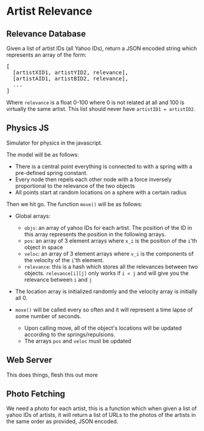 # Artist Relevance

## Relevance Database

Given a list of artist IDs (all Yahoo IDs), return a JSON encoded string which represents an array of the form:

<pre>
[
  [artistXID1, artistYID2, relevance],
  [artistAID1, artistBID2, relevance],
  ...
]
</pre>

Where `relevance` is a float 0-100 where 0 is not related at all and 100 is virtually the same artist. This list should never have `artistID1 = artistID2`.

## Physics JS

Simulator for physics in the javascript.

The model will be as follows:

* There is a central point everything is connected to with a spring with a  pre-defined spring constant.
* Every node then repels each other node with a force inversely proportional to the relevance of the two objects
* All points start at random locations on a sphere with a certain radius

Then we hit go. The function `move()` will be as follows:

* Global arrays:
  * `objs`: an array of yahoo IDs for each artist. The position of the ID in this array represents the position in the following arrays.
  * `pos`: an array of 3 element arrays where `x_i` is the position of the `i`'th object in space
  * `veloc`: an array of 3 element arrays where `v_i` is the components of the velocity of the `i`'th element.
  * `relevance`: this is a hash which stores all the relevances between two objects. `relevance[i][j]` only works if `i < j` and will give you the relevance between `i` and `j`
  
* The location array is initialized randomly and the velocity array is initially all 0.

* `move()` will be called every so often and it will represent a time lapse of some number of seconds.

  * Upon calling move, all of the object's locations will be updated according to the springs/repulsions.
  * The arrays `pos` and `veloc` must be updated
  
## Web Server

This does things, flesh this out more

## Photo Fetching

We need a photo for each artist, this is a function which when given a list of yahoo IDs of artists, it will return a list of URLs to the photos of the artists in the same order as provided, JSON encoded.

